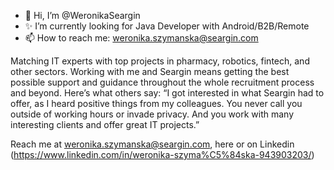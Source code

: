 - 👋 Hi, I’m @WeronikaSeargin
- ✨ I’m currently looking for Java Developer with Android/B2B/Remote
- 📫 How to reach me: weronika.szymanska@seargin.com

Matching IT experts with top projects in pharmacy, robotics, fintech, and other sectors.
Working with me and Seargin means getting the best possible support and guidance throughout the whole recruitment process and beyond.
Here’s what others say:
“I got interested in what Seargin had to offer, as I heard positive things from my colleagues. You never call you outside of working hours or invade privacy. And you work with many interesting clients and offer great IT projects.”

Reach me at weronika.szymanska@seargin.com, here or on Linkedin (https://www.linkedin.com/in/weronika-szyma%C5%84ska-943903203/)
